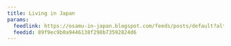 ```yaml
---
title: Living in Japan
params:
  feedlink: https://osamu-in-japan.blogspot.com/feeds/posts/default?alt=rss
  feedid: 89f9ec9b0a9446138f298b73592824d6
---
```

